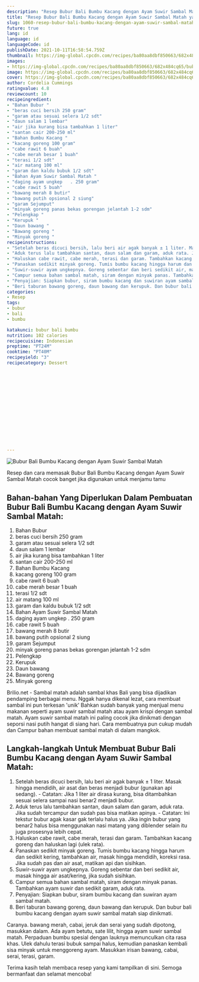 ```yaml
---
description: "Resep Bubur Bali Bumbu Kacang dengan Ayam Suwir Sambal Matah yang Enak Banget"
title: "Resep Bubur Bali Bumbu Kacang dengan Ayam Suwir Sambal Matah yang Enak Banget"
slug: 1060-resep-bubur-bali-bumbu-kacang-dengan-ayam-suwir-sambal-matah-yang-enak-banget
future: true
lang: id
language: id
languageCode: id
publishDate: 2021-10-11T16:58:54.759Z 
thumbnail: https://img-global.cpcdn.com/recipes/ba80aa8dbf850663/682x484cq65/bubur-bali-bumbu-kacang-dengan-ayam-suwir-sambal-matah-foto-resep-utama.png
images:
- https://img-global.cpcdn.com/recipes/ba80aa8dbf850663/682x484cq65/bubur-bali-bumbu-kacang-dengan-ayam-suwir-sambal-matah-foto-resep-utama.png
image: https://img-global.cpcdn.com/recipes/ba80aa8dbf850663/682x484cq65/bubur-bali-bumbu-kacang-dengan-ayam-suwir-sambal-matah-foto-resep-utama.png
cover: https://img-global.cpcdn.com/recipes/ba80aa8dbf850663/682x484cq65/bubur-bali-bumbu-kacang-dengan-ayam-suwir-sambal-matah-foto-resep-utama.png
author: Cordelia Cummings
ratingvalue: 4.8
reviewcount: 10
recipeingredient:
- "Bahan Bubur "
- "beras cuci bersih 250 gram"
- "garam atau sesuai selera 1/2 sdt"
- "daun salam 1 lembar"
- "air jika kurang bisa tambahkan 1 liter"
- "santan cair 200-250 ml"
- "Bahan Bumbu Kacang "
- "kacang goreng 100 gram"
- "cabe rawit 6 buah"
- "cabe merah besar 1 buah"
- "terasi 1/2 sdt"
- "air matang 100 ml"
- "garam dan kaldu bubuk 1/2 sdt"
- "Bahan Ayam Suwir Sambal Matah "
- "daging ayam ungkep   . 250 gram"
- "cabe rawit 5 buah"
- "bawang merah 8 butir"
- "bawang putih opsional 2 siung"
- "garam Sejumput"
- "minyak goreng panas bekas gorengan jelantah 1-2 sdm"
- "Pelengkap "
- "Kerupuk "
- "Daun bawang "
- "Bawang goreng "
- "Minyak goreng "
recipeinstructions:
- "Setelah beras dicuci bersih, lalu beri air agak banyak ± 1 liter. Masak hingga mendidih, air asat dan beras menjadi bubur (gunakan api sedang).  Catatan: Jika 1 liter air dirasa kurang, bisa ditambahkan sesuai selera sampai nasi benar2 menjadi bubur."
- "Aduk terus lalu tambahkan santan, daun salam dan garam, aduk rata. Jika sudah tercampur dan sudah pas bisa matikan apinya.  Catatan: Ini tekstur bubur agak kasar gak terlalu halus ya. Jika ingin bubur yang benar2 halus bisa menggunakan nasi matang yang diblender selain itu juga prosesnya lebih cepat."
- "Haluskan cabe rawit, cabe merah, terasi dan garam. Tambahkan kacang goreng dan haluskan lagi (ulek rata)."
- "Panaskan sedikit minyak goreng. Tumis bumbu kacang hingga harum dan sedikit kering, tambahkan air, masak hingga mendidih, koreksi rasa. Jika sudah pas dan air asat, matikan api dan sisihkan."
- "Suwir-suwir ayam ungkepnya. Goreng sebentar dan beri sedikit air, masak hingga air asat/kering, jika sudah sisihkan."
- "Campur semua bahan sambal matah, siram dengan minyak panas. Tambahkan ayam suwir dan sedikit garam, aduk rata."
- "Penyajian: Siapkan bubur, siram bumbu kacang dan suwiran ayam sambal matah."
- "Beri taburan bawang goreng, daun bawang dan kerupuk. Dan bubur bali bumbu kacang dengan ayam suwir sambal matah siap dinikmati."
categories:
- Resep
tags:
- bubur
- bali
- bumbu

katakunci: bubur bali bumbu 
nutrition: 102 calories
recipecuisine: Indonesian
preptime: "PT24M"
cooktime: "PT40M"
recipeyield: "3"
recipecategory: Dessert


     
    
    
    
    
    
    
    
    
    
    
      
    
---
```



![Bubur Bali Bumbu Kacang dengan Ayam Suwir Sambal Matah](https://img-global.cpcdn.com/recipes/ba80aa8dbf850663/682x484cq65/bubur-bali-bumbu-kacang-dengan-ayam-suwir-sambal-matah-foto-resep-utama.png)

Resep dan cara memasak  Bubur Bali Bumbu Kacang dengan Ayam Suwir Sambal Matah cocok banget jika digunakan untuk menjamu tamu

<!--inarticleads1-->

## Bahan-bahan Yang Diperlukan Dalam Pembuatan Bubur Bali Bumbu Kacang dengan Ayam Suwir Sambal Matah:

1. Bahan Bubur 
1. beras cuci bersih 250 gram
1. garam atau sesuai selera 1/2 sdt
1. daun salam 1 lembar
1. air jika kurang bisa tambahkan 1 liter
1. santan cair 200-250 ml
1. Bahan Bumbu Kacang 
1. kacang goreng 100 gram
1. cabe rawit 6 buah
1. cabe merah besar 1 buah
1. terasi 1/2 sdt
1. air matang 100 ml
1. garam dan kaldu bubuk 1/2 sdt
1. Bahan Ayam Suwir Sambal Matah 
1. daging ayam ungkep   . 250 gram
1. cabe rawit 5 buah
1. bawang merah 8 butir
1. bawang putih opsional 2 siung
1. garam Sejumput
1. minyak goreng panas bekas gorengan jelantah 1-2 sdm
1. Pelengkap 
1. Kerupuk 
1. Daun bawang 
1. Bawang goreng 
1. Minyak goreng 

Brilio.net - Sambal matah adalah sambal khas Bali yang bisa dijadikan pendamping berbagai menu. Nggak hanya dikenal lezat, cara membuat sambal ini pun terkesan &#39;unik&#39; Bahkan sudah banyak yang menjual menu makanan seperti ayam suwir sambal matah atau ayam krispi dengan sambal matah. Ayam suwir sambal matah ini paling cocok jika dinikmati dengan seporsi nasi putih hangat di siang hari. Cara membuatnya pun cukup mudah dan Campur bahan membuat sambal matah di dalam mangkok. 

<!--inarticleads2-->

## Langkah-langkah Untuk Membuat Bubur Bali Bumbu Kacang dengan Ayam Suwir Sambal Matah:

1. Setelah beras dicuci bersih, lalu beri air agak banyak ± 1 liter. Masak hingga mendidih, air asat dan beras menjadi bubur (gunakan api sedang).  - Catatan: Jika 1 liter air dirasa kurang, bisa ditambahkan sesuai selera sampai nasi benar2 menjadi bubur.
1. Aduk terus lalu tambahkan santan, daun salam dan garam, aduk rata. Jika sudah tercampur dan sudah pas bisa matikan apinya.  - Catatan: Ini tekstur bubur agak kasar gak terlalu halus ya. Jika ingin bubur yang benar2 halus bisa menggunakan nasi matang yang diblender selain itu juga prosesnya lebih cepat.
1. Haluskan cabe rawit, cabe merah, terasi dan garam. Tambahkan kacang goreng dan haluskan lagi (ulek rata).
1. Panaskan sedikit minyak goreng. Tumis bumbu kacang hingga harum dan sedikit kering, tambahkan air, masak hingga mendidih, koreksi rasa. Jika sudah pas dan air asat, matikan api dan sisihkan.
1. Suwir-suwir ayam ungkepnya. Goreng sebentar dan beri sedikit air, masak hingga air asat/kering, jika sudah sisihkan.
1. Campur semua bahan sambal matah, siram dengan minyak panas. Tambahkan ayam suwir dan sedikit garam, aduk rata.
1. Penyajian: Siapkan bubur, siram bumbu kacang dan suwiran ayam sambal matah.
1. Beri taburan bawang goreng, daun bawang dan kerupuk. Dan bubur bali bumbu kacang dengan ayam suwir sambal matah siap dinikmati.


Caranya. bawang merah, cabai, jeruk dan serai yang sudah dipotong, masukkan dalam. Ada ayam betutu, sate lilit, hingga ayam suwir sambal matah. Perpaduan bumbu spesial dengan lauknya memunculkan cita rasa khas. Ulek dahulu terasi bubuk sampai halus, kemudian panaskan kembali sisa minyak untuk menggoreng ayam. Masukkan irisan bawang, cabai, serai, terasi, garam. 

Terima kasih telah membaca resep yang kami tampilkan di sini. Semoga bermanfaat dan selamat mencoba!
